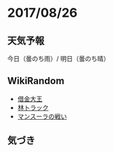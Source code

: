 # 2017/08/26

## 天気予報

今日（曇のち雨）/ 明日（曇のち晴）

## WikiRandom

* [借金大王](https://ja.wikipedia.org/wiki/%E5%80%9F%E9%87%91%E5%A4%A7%E7%8E%8B)
* [林トラック](https://ja.wikipedia.org/wiki/%E6%9E%97%E3%83%88%E3%83%A9%E3%83%83%E3%82%AF)
* [マンスーラの戦い](https://ja.wikipedia.org/wiki/%E3%83%9E%E3%83%B3%E3%82%B9%E3%83%BC%E3%83%A9%E3%81%AE%E6%88%A6%E3%81%84)

## 気づき

